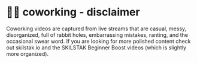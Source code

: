 # 🤔💭 coworking - disclaimer

Coworking videos are captured from live streams that are casual, messy, disorganized, full of rabbit holes, embarrassing mistakes, ranting, and the occasional swear word. If you are looking for more polished content check out skilstak.io and the SKILSTAK Beginner Boost videos (which is slightly more organized).
